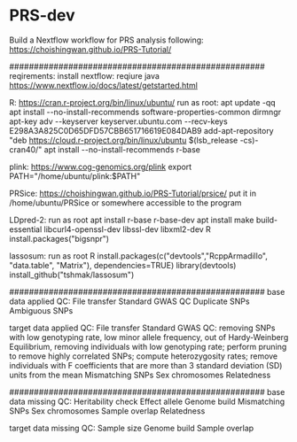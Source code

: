 # PRS-dev

Build a Nextflow workflow for PRS analysis following: https://choishingwan.github.io/PRS-Tutorial/

####################################################
reqirements:
install nextflow:
reqiure java
https://www.nextflow.io/docs/latest/getstarted.html

R:
https://cran.r-project.org/bin/linux/ubuntu/
run as root:
apt update -qq
apt install --no-install-recommends software-properties-common dirmngr
apt-key adv --keyserver keyserver.ubuntu.com --recv-keys E298A3A825C0D65DFD57CBB651716619E084DAB9
add-apt-repository "deb https://cloud.r-project.org/bin/linux/ubuntu $(lsb_release -cs)-cran40/"
apt install --no-install-recommends r-base

plink:
https://www.cog-genomics.org/plink
export PATH="/home/ubuntu/plink:$PATH"

PRSice:
https://choishingwan.github.io/PRS-Tutorial/prsice/
put it in /home/ubuntu/PRSice or somewhere accessible to the program

LDpred-2:
run as root
apt install r-base r-base-dev
apt install make build-essential libcurl4-openssl-dev libssl-dev libxml2-dev
R
install.packages("bigsnpr")

lassosum:
run as root
R
install.packages(c("devtools","RcppArmadillo", "data.table", "Matrix"), dependencies=TRUE)
library(devtools)
install_github("tshmak/lassosum")

####################################################
base data applied QC:
File transfer
Standard GWAS QC
Duplicate SNPs
Ambiguous SNPs

target data applied QC:
File transfer
Standard GWAS QC: removing SNPs with low genotyping rate, low minor allele frequency, out of Hardy-Weinberg Equilibrium, removing individuals with low genotyping rate; perform pruning to remove highly correlated SNPs; compute heterozygosity rates; remove individuals with F coefficients that are more than 3 standard deviation (SD) units from the mean
Mismatching SNPs
Sex chromosomes
Relatedness

####################################################
base data missing QC: 
Heritability check
Effect allele
Genome build
Mismatching SNPs
Sex chromosomes
Sample overlap
Relatedness

target data missing QC:
Sample size
Genome build
Sample overlap